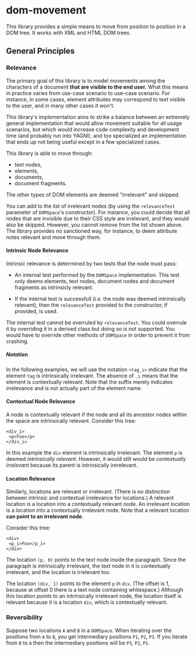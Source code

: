 # dom-movement

This library provides a simple means to move from position to position in a DOM
tree. It works with XML and HTML DOM trees.

## General Principles

### Relevance

The primary goal of this library is to model movements among the characters of a
document **that are visible to the end user.** What this means in practice
varies from use-case scenario to use-case scenario. For instance, in some cases,
element attributes may correspond to text visible to the user, and in many other
cases it won't.

This library's implementation aims to strike a balance between an extremely
general implementation that would allow movement suitable for all usage
scenarios, but which would increase code complexity and development time (and
probably run into YAGNI), and too specialized an implementation that ends up not
being useful except in a few specialized cases.

This library is able to move through:

 * text nodes,
 * elements,
 * documents,
 * document fragments.

The other types of DOM elements are deemed "irrelevant" and skipped.

You can add to the list of irrelevant nodes (by using the ``relevanceTest``
parameter of ``DOMSpace``'s constructor). For instance, you could decide that
all nodes that are invisible due to their CSS style are irrelevant, and they
would also be skipped. However, you cannot *remove* from the list shown
above. The library provides no sanctioned way, for instance, to deem attribute
notes relevant and move through them.

#### Intrinsic Node Relevance

Intrinsic relevance is determined by two tests that the node must pass:

+ An internal test performed by the ``DOMSpace`` implementation. This test
  only deems elements, text nodes, document nodes and document fragments as
  intrinsicly relevant.

+ If the internal test is successfull (i.e. the node was deemed intrinsically
  relevant), then the ``relevanceTest`` provided to the constructor, if
  provided, is used.

The internal test cannot be overruled by ``relevanceTest``. You could overrule
it by overriding it in a derived class but doing so is not supported. You would
have to override other methods of ``DOMSpace`` in order to prevent it from
crashing.

##### Notation

In the following examples, we will use the notation ``<tag_i>`` indicate that
the element ``tag`` is intrinsically irrelevant. The absence of ``_i`` means
that the element is contextually relevant. Note that the suffix merely indicates
irrelevance and is not actually part of the element name.

#### Contextual Node Relevance

A node is contextually relevant if the node and all its ancestor nodes within
the space are intrinsically relevant. Consider this tree:

```
<div_i>
 <p>Foo</p>
</div_i>
```

In this example the ``div`` element is intrinsically irrelevant. The element
``p`` is deemed *intrinsically relevant*. However, it would still would be
*contextually irrelevant* because its parent is intrinsically irerelevant.

#### Location Relevance

Similarly, locations are relevant or irrelevant. (There is no distinction
between intrinsic and contextual irrelevance for locations.) A relevant location
is a location into a contextually relevant node. An irrelevant location is a
location into a contextually irrelevant node. Note that a relevant location
**can point to an irrelevant node**.

Consider this tree:

```
<div>
 <p_i>Foo</p_i>
</div>
```

The location ``(p, 0)`` points to the text node inside the paragraph. Since the
paragraph is intrinsically irrelevant, the text node in it is contextually
irrelevant, and the location is irrelevant too.

The location ``(div, 1)`` points to the element ``p`` in ``div``. (The offset is
1, because at offset 0 there is a text node containing whitespace.) Although
this location *points to* an intrinsically irrelevant node, the location itself
is relevant because it is a location ``div``, which is contextually relevant.

### Reversibility

Suppose two locations ``A`` and ``B`` in a ``DOMSpace``. When iterating over the
positions from ``A`` to ``B``, you get intermediary positions ``P1``, ``P2``,
``P3``. If you iterate from ``B`` to ``A`` then the intermediary positions will
be ``P3``, ``P2``, ``P1``.
